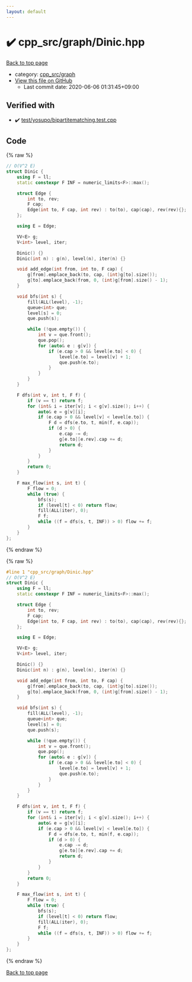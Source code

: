 ```yaml
---
layout: default
---
```


<!-- mathjax config similar to math.stackexchange -->
<script type="text/javascript" async
  src="https://cdnjs.cloudflare.com/ajax/libs/mathjax/2.7.5/MathJax.js?config=TeX-MML-AM_CHTML">
</script>
<script type="text/x-mathjax-config">
  MathJax.Hub.Config({
    TeX: { equationNumbers: { autoNumber: "AMS" }},
    tex2jax: {
      inlineMath: [ ['$','$'] ],
      processEscapes: true
    },
    "HTML-CSS": { matchFontHeight: false },
    displayAlign: "left",
    displayIndent: "2em"
  });
</script>

<script type="text/javascript" src="https://cdnjs.cloudflare.com/ajax/libs/jquery/3.4.1/jquery.min.js"></script>
<script src="https://cdn.jsdelivr.net/npm/jquery-balloon-js@1.1.2/jquery.balloon.min.js" integrity="sha256-ZEYs9VrgAeNuPvs15E39OsyOJaIkXEEt10fzxJ20+2I=" crossorigin="anonymous"></script>
<script type="text/javascript" src="../../../assets/js/copy-button.js"></script>
<link rel="stylesheet" href="../../../assets/css/copy-button.css" />


# :heavy_check_mark: cpp_src/graph/Dinic.hpp

<a href="../../../index.html">Back to top page</a>

* category: <a href="../../../index.html#899db7edb5841537da14f45d9b6032f9">cpp_src/graph</a>
* <a href="{{ site.github.repository_url }}/blob/master/cpp_src/graph/Dinic.hpp">View this file on GitHub</a>
    - Last commit date: 2020-06-06 01:31:45+09:00




## Verified with

* :heavy_check_mark: <a href="../../../verify/test/yosupo/bipartitematching.test.cpp.html">test/yosupo/bipartitematching.test.cpp</a>


## Code

<a id="unbundled"></a>
{% raw %}
```cpp
// O(V^2 E)
struct Dinic {
    using F = ll;
    static constexpr F INF = numeric_limits<F>::max();

    struct Edge {
        int to, rev;
        F cap;
        Edge(int to, F cap, int rev) : to(to), cap(cap), rev(rev){};
    };

    using E = Edge;

    VV<E> g;
    V<int> level, iter;

    Dinic() {}
    Dinic(int n) : g(n), level(n), iter(n) {}

    void add_edge(int from, int to, F cap) {
        g[from].emplace_back(to, cap, (int)g[to].size());
        g[to].emplace_back(from, 0, (int)g[from].size() - 1);
    }

    void bfs(int s) {
        fill(ALL(level), -1);
        queue<int> que;
        level[s] = 0;
        que.push(s);

        while (!que.empty()) {
            int v = que.front();
            que.pop();
            for (auto& e : g[v]) {
                if (e.cap > 0 && level[e.to] < 0) {
                    level[e.to] = level[v] + 1;
                    que.push(e.to);
                }
            }
        }
    }

    F dfs(int v, int t, F f) {
        if (v == t) return f;
        for (int& i = iter[v]; i < g[v].size(); i++) {
            auto& e = g[v][i];
            if (e.cap > 0 && level[v] < level[e.to]) {
                F d = dfs(e.to, t, min(f, e.cap));
                if (d > 0) {
                    e.cap -= d;
                    g[e.to][e.rev].cap += d;
                    return d;
                }
            }
        }
        return 0;
    }

    F max_flow(int s, int t) {
        F flow = 0;
        while (true) {
            bfs(s);
            if (level[t] < 0) return flow;
            fill(ALL(iter), 0);
            F f;
            while ((f = dfs(s, t, INF)) > 0) flow += f;
        }
    }
};
```
{% endraw %}

<a id="bundled"></a>
{% raw %}
```cpp
#line 1 "cpp_src/graph/Dinic.hpp"
// O(V^2 E)
struct Dinic {
    using F = ll;
    static constexpr F INF = numeric_limits<F>::max();

    struct Edge {
        int to, rev;
        F cap;
        Edge(int to, F cap, int rev) : to(to), cap(cap), rev(rev){};
    };

    using E = Edge;

    VV<E> g;
    V<int> level, iter;

    Dinic() {}
    Dinic(int n) : g(n), level(n), iter(n) {}

    void add_edge(int from, int to, F cap) {
        g[from].emplace_back(to, cap, (int)g[to].size());
        g[to].emplace_back(from, 0, (int)g[from].size() - 1);
    }

    void bfs(int s) {
        fill(ALL(level), -1);
        queue<int> que;
        level[s] = 0;
        que.push(s);

        while (!que.empty()) {
            int v = que.front();
            que.pop();
            for (auto& e : g[v]) {
                if (e.cap > 0 && level[e.to] < 0) {
                    level[e.to] = level[v] + 1;
                    que.push(e.to);
                }
            }
        }
    }

    F dfs(int v, int t, F f) {
        if (v == t) return f;
        for (int& i = iter[v]; i < g[v].size(); i++) {
            auto& e = g[v][i];
            if (e.cap > 0 && level[v] < level[e.to]) {
                F d = dfs(e.to, t, min(f, e.cap));
                if (d > 0) {
                    e.cap -= d;
                    g[e.to][e.rev].cap += d;
                    return d;
                }
            }
        }
        return 0;
    }

    F max_flow(int s, int t) {
        F flow = 0;
        while (true) {
            bfs(s);
            if (level[t] < 0) return flow;
            fill(ALL(iter), 0);
            F f;
            while ((f = dfs(s, t, INF)) > 0) flow += f;
        }
    }
};

```
{% endraw %}

<a href="../../../index.html">Back to top page</a>

